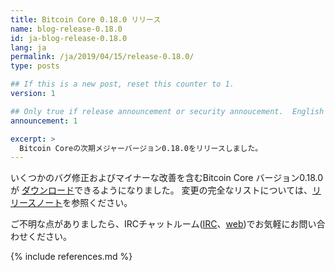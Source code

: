 ```yaml
---
title: Bitcoin Core 0.18.0 リリース
name: blog-release-0.18.0
id: ja-blog-release-0.18.0
lang: ja
permalink: /ja/2019/04/15/release-0.18.0/
type: posts

## If this is a new post, reset this counter to 1.
version: 1

## Only true if release announcement or security annoucement.  English posts only
announcement: 1

excerpt: >
  Bitcoin Coreの次期メジャーバージョン0.18.0をリリースしました。
---
```

いくつかのバグ修正およびマイナーな改善を含むBitcoin Core バージョン0.18.0が
[ダウンロード][ダウンロードページ]できるようになりました。
変更の完全なリストについては、[リリースノート][]を参照ください。

ご不明な点がありましたら、IRCチャットルーム([IRC][irc]、[web][web irc])でお気軽にお問い合わせください。

[リリースノート]: /ja/releases/0.18.0/
[IRC]: irc://irc.freenode.net/bitcoin
[web irc]: https://webchat.freenode.net/?channels=bitcoin&uio=d4
[ダウンロードページ]: /ja/download

{% include references.md %}
